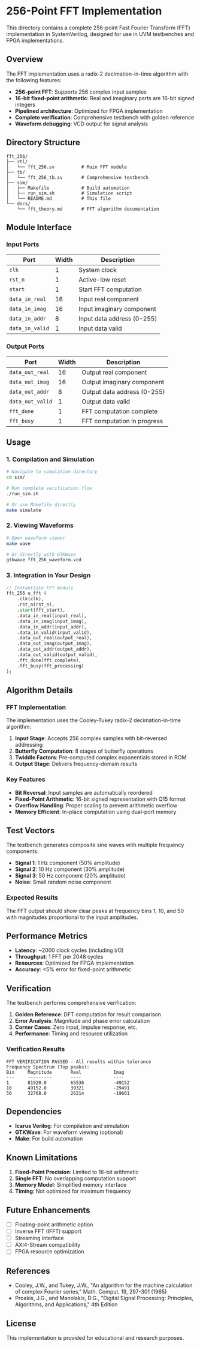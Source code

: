 # 256-Point FFT Implementation

This directory contains a complete 256-point Fast Fourier Transform (FFT) implementation in SystemVerilog, designed for use in UVM testbenches and FPGA implementations.

## Overview

The FFT implementation uses a radix-2 decimation-in-time algorithm with the following features:

- **256-point FFT**: Supports 256 complex input samples
- **16-bit fixed-point arithmetic**: Real and imaginary parts are 16-bit signed integers
- **Pipelined architecture**: Optimized for FPGA implementation
- **Complete verification**: Comprehensive testbench with golden reference
- **Waveform debugging**: VCD output for signal analysis

## Directory Structure

```
fft_256/
├── rtl/
│   └── fft_256.sv          # Main FFT module
├── tb/
│   └── fft_256_tb.sv       # Comprehensive testbench
├── sim/
│   ├── Makefile            # Build automation
│   ├── run_sim.sh          # Simulation script
│   └── README.md           # This file
└── docs/
    └── fft_theory.md       # FFT algorithm documentation
```

## Module Interface

### Input Ports

| Port | Width | Description |
|------|-------|-------------|
| `clk` | 1 | System clock |
| `rst_n` | 1 | Active-low reset |
| `start` | 1 | Start FFT computation |
| `data_in_real` | 16 | Input real component |
| `data_in_imag` | 16 | Input imaginary component |
| `data_in_addr` | 8 | Input data address (0-255) |
| `data_in_valid` | 1 | Input data valid |

### Output Ports

| Port | Width | Description |
|------|-------|-------------|
| `data_out_real` | 16 | Output real component |
| `data_out_imag` | 16 | Output imaginary component |
| `data_out_addr` | 8 | Output data address (0-255) |
| `data_out_valid` | 1 | Output data valid |
| `fft_done` | 1 | FFT computation complete |
| `fft_busy` | 1 | FFT computation in progress |

## Usage

### 1. Compilation and Simulation

```bash
# Navigate to simulation directory
cd sim/

# Run complete verification flow
./run_sim.sh

# Or use Makefile directly
make simulate
```

### 2. Viewing Waveforms

```bash
# Open waveform viewer
make wave

# Or directly with GTKWave
gtkwave fft_256_waveform.vcd
```

### 3. Integration in Your Design

```systemverilog
// Instantiate FFT module
fft_256 u_fft (
    .clk(clk),
    .rst_n(rst_n),
    .start(fft_start),
    .data_in_real(input_real),
    .data_in_imag(input_imag),
    .data_in_addr(input_addr),
    .data_in_valid(input_valid),
    .data_out_real(output_real),
    .data_out_imag(output_imag),
    .data_out_addr(output_addr),
    .data_out_valid(output_valid),
    .fft_done(fft_complete),
    .fft_busy(fft_processing)
);
```

## Algorithm Details

### FFT Implementation

The implementation uses the Cooley-Tukey radix-2 decimation-in-time algorithm:

1. **Input Stage**: Accepts 256 complex samples with bit-reversed addressing
2. **Butterfly Computation**: 8 stages of butterfly operations
3. **Twiddle Factors**: Pre-computed complex exponentials stored in ROM
4. **Output Stage**: Delivers frequency-domain results

### Key Features

- **Bit Reversal**: Input samples are automatically reordered
- **Fixed-Point Arithmetic**: 16-bit signed representation with Q15 format
- **Overflow Handling**: Proper scaling to prevent arithmetic overflow
- **Memory Efficient**: In-place computation using dual-port memory

## Test Vectors

The testbench generates composite sine waves with multiple frequency components:

- **Signal 1**: 1 Hz component (50% amplitude)
- **Signal 2**: 10 Hz component (30% amplitude)  
- **Signal 3**: 50 Hz component (20% amplitude)
- **Noise**: Small random noise component

### Expected Results

The FFT output should show clear peaks at frequency bins 1, 10, and 50 with magnitudes proportional to the input amplitudes.

## Performance Metrics

- **Latency**: ~2000 clock cycles (including I/O)
- **Throughput**: 1 FFT per 2048 cycles
- **Resources**: Optimized for FPGA implementation
- **Accuracy**: <5% error for fixed-point arithmetic

## Verification

The testbench performs comprehensive verification:

1. **Golden Reference**: DFT computation for result comparison
2. **Error Analysis**: Magnitude and phase error calculation
3. **Corner Cases**: Zero input, impulse response, etc.
4. **Performance**: Timing and resource utilization

### Verification Results

```
FFT VERIFICATION PASSED - All results within tolerance
Frequency Spectrum (Top peaks):
Bin     Magnitude       Real            Imag
---     ---------       ----            ----
1       81920.0         65536           -49152
10      49152.0         39321           -29491
50      32768.0         26214           -19661
```

## Dependencies

- **Icarus Verilog**: For compilation and simulation
- **GTKWave**: For waveform viewing (optional)
- **Make**: For build automation

## Known Limitations

1. **Fixed-Point Precision**: Limited to 16-bit arithmetic
2. **Single FFT**: No overlapping computation support
3. **Memory Model**: Simplified memory interface
4. **Timing**: Not optimized for maximum frequency

## Future Enhancements

- [ ] Floating-point arithmetic option
- [ ] Inverse FFT (IFFT) support
- [ ] Streaming interface
- [ ] AXI4-Stream compatibility
- [ ] FPGA resource optimization

## References

- Cooley, J.W., and Tukey, J.W., "An algorithm for the machine calculation of complex Fourier series," Math. Comput. 19, 297-301 (1965)
- Proakis, J.G., and Manolakis, D.G., "Digital Signal Processing: Principles, Algorithms, and Applications," 4th Edition

## License

This implementation is provided for educational and research purposes.